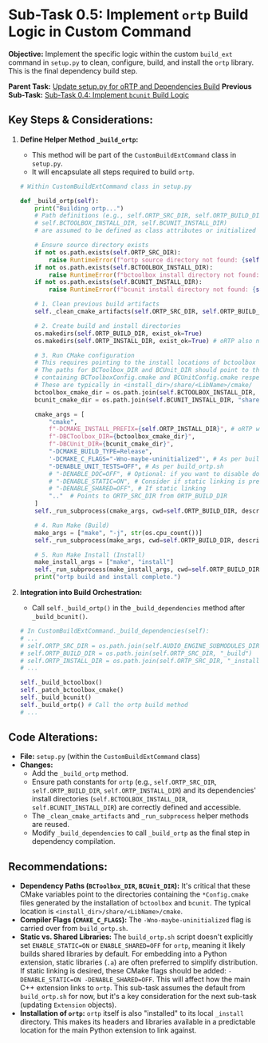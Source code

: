# Sub-Task 0.5: Implement `ortp` Build Logic in Custom Command

**Objective:** Implement the specific logic within the custom `build_ext` command in `setup.py` to clean, configure, build, and install the `ortp` library. This is the final dependency build step.

**Parent Task:** [Update setup.py for oRTP and Dependencies Build](../task_00_setup_py_build_updates.md)
**Previous Sub-Task:** [Sub-Task 0.4: Implement `bcunit` Build Logic](./subtask_0.4_implement_bcunit_build.md)

## Key Steps & Considerations:

1.  **Define Helper Method `_build_ortp`:**
    *   This method will be part of the `CustomBuildExtCommand` class in `setup.py`.
    *   It will encapsulate all steps required to build `ortp`.
    ```python
    # Within CustomBuildExtCommand class in setup.py

    def _build_ortp(self):
        print("Building ortp...")
        # Path definitions (e.g., self.ORTP_SRC_DIR, self.ORTP_BUILD_DIR, self.ORTP_INSTALL_DIR,
        # self.BCTOOLBOX_INSTALL_DIR, self.BCUNIT_INSTALL_DIR)
        # are assumed to be defined as class attributes or initialized earlier.

        # Ensure source directory exists
        if not os.path.exists(self.ORTP_SRC_DIR):
            raise RuntimeError(f"ortp source directory not found: {self.ORTP_SRC_DIR}")
        if not os.path.exists(self.BCTOOLBOX_INSTALL_DIR):
            raise RuntimeError(f"bctoolbox install directory not found: {self.BCTOOLBOX_INSTALL_DIR}")
        if not os.path.exists(self.BCUNIT_INSTALL_DIR):
            raise RuntimeError(f"bcunit install directory not found: {self.BCUNIT_INSTALL_DIR}")

        # 1. Clean previous build artifacts
        self._clean_cmake_artifacts(self.ORTP_SRC_DIR, self.ORTP_BUILD_DIR, self.ORTP_INSTALL_DIR)

        # 2. Create build and install directories
        os.makedirs(self.ORTP_BUILD_DIR, exist_ok=True)
        os.makedirs(self.ORTP_INSTALL_DIR, exist_ok=True) # oRTP also needs an install dir for its artifacts

        # 3. Run CMake configuration
        # This requires pointing to the install locations of bctoolbox and bcunit.
        # The paths for BCToolbox_DIR and BCUnit_DIR should point to the directory
        # containing BCToolboxConfig.cmake and BCUnitConfig.cmake respectively.
        # These are typically in <install_dir>/share/<LibName>/cmake/
        bctoolbox_cmake_dir = os.path.join(self.BCTOOLBOX_INSTALL_DIR, "share", "BCToolbox", "cmake")
        bcunit_cmake_dir = os.path.join(self.BCUNIT_INSTALL_DIR, "share", "BCUnit", "cmake")

        cmake_args = [
            "cmake",
            f"-DCMAKE_INSTALL_PREFIX={self.ORTP_INSTALL_DIR}", # oRTP will be installed locally too
            f"-DBCToolbox_DIR={bctoolbox_cmake_dir}",
            f"-DBCUnit_DIR={bcunit_cmake_dir}",
            "-DCMAKE_BUILD_TYPE=Release",
            '-DCMAKE_C_FLAGS="-Wno-maybe-uninitialized"', # As per build_ortp.sh
            "-DENABLE_UNIT_TESTS=OFF", # As per build_ortp.sh
            # "-DENABLE_DOC=OFF", # Optional: if you want to disable docs
            # "-DENABLE_STATIC=ON", # Consider if static linking is preferred for the final extension
            # "-DENABLE_SHARED=OFF", # If static linking
            ".."  # Points to ORTP_SRC_DIR from ORTP_BUILD_DIR
        ]
        self._run_subprocess(cmake_args, cwd=self.ORTP_BUILD_DIR, description="ortp CMake configuration")

        # 4. Run Make (Build)
        make_args = ["make", "-j", str(os.cpu_count())]
        self._run_subprocess(make_args, cwd=self.ORTP_BUILD_DIR, description="ortp build")

        # 5. Run Make Install (Install)
        make_install_args = ["make", "install"]
        self._run_subprocess(make_install_args, cwd=self.ORTP_BUILD_DIR, description="ortp install")
        print("ortp build and install complete.")
    ```

2.  **Integration into Build Orchestration:**
    *   Call `self._build_ortp()` in the `_build_dependencies` method after `_build_bcunit()`.
    ```python
    # In CustomBuildExtCommand._build_dependencies(self):
    # ...
    # self.ORTP_SRC_DIR = os.path.join(self.AUDIO_ENGINE_SUBMODULES_DIR, "ortp")
    # self.ORTP_BUILD_DIR = os.path.join(self.ORTP_SRC_DIR, "_build")
    # self.ORTP_INSTALL_DIR = os.path.join(self.ORTP_SRC_DIR, "_install")
    # ...

    self._build_bctoolbox()
    self._patch_bctoolbox_cmake()
    self._build_bcunit()
    self._build_ortp() # Call the ortp build method
    # ...
    ```

## Code Alterations:

*   **File:** `setup.py` (within the `CustomBuildExtCommand` class)
*   **Changes:**
    *   Add the `_build_ortp` method.
    *   Ensure path constants for `ortp` (e.g., `self.ORTP_SRC_DIR`, `self.ORTP_BUILD_DIR`, `self.ORTP_INSTALL_DIR`) and its dependencies' install directories (`self.BCTOOLBOX_INSTALL_DIR`, `self.BCUNIT_INSTALL_DIR`) are correctly defined and accessible.
    *   The `_clean_cmake_artifacts` and `_run_subprocess` helper methods are reused.
    *   Modify `_build_dependencies` to call `_build_ortp` as the final step in dependency compilation.

## Recommendations:

*   **Dependency Paths (`BCToolbox_DIR`, `BCUnit_DIR`):** It's critical that these CMake variables point to the directories containing the `*Config.cmake` files generated by the installation of `bctoolbox` and `bcunit`. The typical location is `<install_dir>/share/<LibName>/cmake`.
*   **Compiler Flags (`CMAKE_C_FLAGS`):** The `-Wno-maybe-uninitialized` flag is carried over from `build_ortp.sh`.
*   **Static vs. Shared Libraries:** The `build_ortp.sh` script doesn't explicitly set `ENABLE_STATIC=ON` or `ENABLE_SHARED=OFF` for `ortp`, meaning it likely builds shared libraries by default. For embedding into a Python extension, static libraries (`.a`) are often preferred to simplify distribution. If static linking is desired, these CMake flags should be added: `-DENABLE_STATIC=ON -DENABLE_SHARED=OFF`. This will affect how the main C++ extension links to `ortp`. This sub-task assumes the default from `build_ortp.sh` for now, but it's a key consideration for the next sub-task (updating `Extension` objects).
*   **Installation of `ortp`:** `ortp` itself is also "installed" to its local `_install` directory. This makes its headers and libraries available in a predictable location for the main Python extension to link against.
